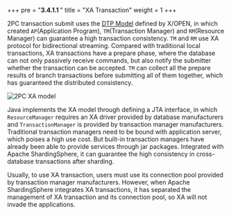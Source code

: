 +++
pre = "<b>3.4.1.1 </b>"
title = "XA Transaction"
weight = 1
+++

2PC transaction submit uses the [DTP Model](http://pubs.opengroup.org/onlinepubs/009680699/toc.pdf) defined by X/OPEN, 
in which created `AP`(Application Program), `TM`(Transaction Manager) and `RM`(Resource Manager) can guarantee a high transaction consistency.
`TM` and `RM` use XA protocol for bidirectional streaming. 
Compared with traditional local transactions, XA transactions have a prepare phase, where the database can not only passively receive commands, but also notify the submitter whether the transaction can be accepted. 
`TM` can collect all the prepare results of branch transactions before submitting all of them together, which has guaranteed the distributed consistency.

![2PC XA model](https://shardingsphere.apache.org/document/current/img/transaction/2pc-tansaction-modle.png)

Java implements the XA model through defining a JTA interface, in which `ResourceManager` requires an XA driver provided by database manufacturers and `TransactionManager` is provided by transaction manager manufacturers. 
Traditional transaction managers need to be bound with application server, which poises a high use cost. But built-in transaction managers have already been able to provide services through jar packages. 
Integrated with Apache ShardingSphere, it can guarantee the high consistency in cross-database transactions after sharding.

Usually, to use XA transaction, users must use its connection pool provided by transaction manager manufacturers. 
However, when Apache ShardingSphere integrates XA transactions, it has separated the management of XA transaction and its connection pool, so XA will not invade the applications.
